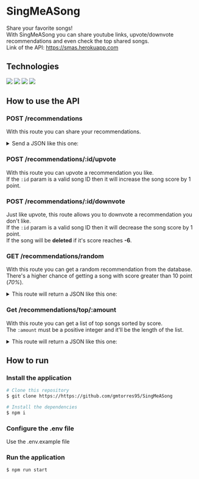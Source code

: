 # SingMeASong

Share your favorite songs!  
With SingMeASong you can share youtube links, upvote/downvote recommendations and even check the top shared songs.  
Link of the API: https://smas.herokuapp.com

## Technologies

<div styles="display: flex">
  <img src="https://img.shields.io/badge/Node.js-43853D?style=for-the-badge&logo=node.js&logoColor=white" />
  <img src="https://img.shields.io/badge/PostgreSQL-316192?style=for-the-badge&logo=postgresql&logoColor=white" />
  <img src="https://img.shields.io/badge/Express.js-404D59?style=for-the-badge" />
  <img src="https://img.shields.io/badge/Heroku-430098?style=for-the-badge&logo=heroku&logoColor=white" />
</div>

## How to use the API

### POST /recommendations

With this route you can share your recommendations.    
<details>
  <summary>Send a JSON like this one:</summary>

  ```bash
  {
    "name": "Of Monsters and Men - King And Lionheart",
    "youtubeLink": "https://youtu.be/A76a_LNIYwE",
  }
  ```
</details>

### POST /recommendations/:id/upvote

With this route you can upvote a recommendation you like.  
If the ```:id``` param is a valid song ID then it will increase the song score by 1 point.

### POST /recommendations/:id/downvote

Just like upvote, this route allows you to downvote a recommendation you don't like.  
If the ```:id``` param is a valid song ID then it will decrease the song score by 1 point.  
If the song will be **deleted** if it's score reaches **-6**.

### GET /recommendations/random

With this route you can get a random recommendation from the database.  
There's a higher chance of getting a song with score greater than 10 point (*70%*).  
<details>
  <summary>This route will return a JSON like this one:</summary>

  ```bash
  {
    "id": 1,
    "name": "Of Monsters And Men - Little Talks",
    "youtubeLink": "https://youtu.be/ghb6eDopW8I",
    "score": 241
  }
  ```
</details>

### Get /recommendations/top/:amount

With this route you can get a list of top songs sorted by score.  
The ```:amount``` must be a positive integer and it'll be the length of the list.  
<details>
  <summary>This route will return a JSON like this one:</summary>

  ```bash
  [
    {
      "id": 168,
      "name": "Of Monsters And Men - Love Love Love",
      "youtubeLink": "https://youtu.be/beiPP_MGz6I",
      "score": 419
    },
    {
      "id": 16,
      "name": "Of Monsters and Men - Crystals",
      "youtubeLink": "https://youtu.be/-PgPZ3F9P4",
      "score": 217
    },
    ...
  ]
  ```
</details>

## How to run

### Install the application

```bash
# Clone this repository
$ git clone https://https://github.com/gmtorres95/SingMeASong

# Install the dependencies
$ npm i
```

### Configure the .env file

Use the .env.example file

### Run the application

```bash
$ npm run start
```
